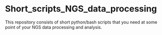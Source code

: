 # Short_scripts_NGS_data_processing
This repository consists of short python/bash scripts that you need at some point of your NGS data processing and analysis.
